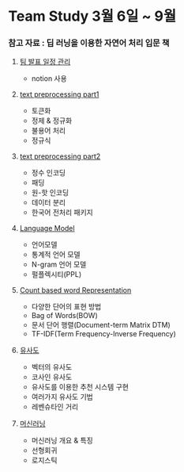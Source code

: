 # Team Study 3월 6일 ~ 9월 
### 참고 자료 : 딥 러닝을 이용한 자연어 처리 입문 책  

1. [팀 발표 일정 관리](https://www.notion.so/3-2-10a822f1aadc49678ab9787b3b5bfc10)
    - notion 사용

2. [text preprocessing part1](https://www.notion.so/Part1-56095681f8564adb8c59e6e7c728bfd6)
    - 토큰화
    - 정제 & 정규화
    - 불용어 처리
    - 정규식

3. [text preprocessing part2](https://www.notion.so/Part2-fa7be11f27c24a3fa6f058a5c3f4bab7)
    - 정수 인코딩
    - 패딩
    - 원-핫 인코딩
    - 데이터 분리
    - 한국어 전처리 패키지
4. [Language Model](https://www.notion.so/5e4b5dd748be4e5296c30f387eeee3a8)
    - 언어모델
    - 통계적 언어 모델
    - N-gram 언어 모델
    - 펄플렉시티(PPL)  

5. [Count based word Representation](https://www.notion.so/997ccbba660b494ba6c3523d64afc553)
    - 다양한 단어의 표현 방법
    - Bag of Words(BOW)
    - 문서 단어 행렬(Document-term Matrix DTM)
    - TF-IDF(Term Frequency-Inverse Frequency)

6. [유사도](https://www.notion.so/Vector-Similarity-543695933ddf4f628f32f15f90a9ea71)
    - 벡터의 유사도 
    - 코사인 유사도
    - 유사도를 이용한 추천 시스템 구현
    - 여러가지 유사도 기법
    - 레벤슈타인 거리
7. [머신러닝](https://www.notion.so/Machine-Learning-147b890d09254af6909dd41e195809d5)
    - 머신러닝 개요 & 특징
    - 선형회귀
    - 로지스틱 
